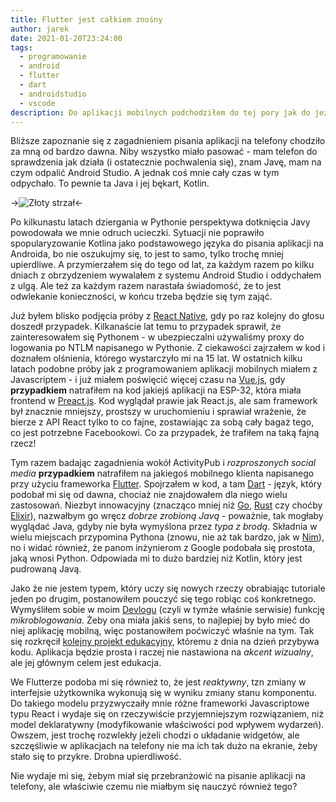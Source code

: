 ```yaml
---
title: Flutter jest całkiem znośny
author: jarek
date: 2021-01-20T23:24:00
tags:
  - programowanie
  - android
  - flutter
  - dart
  - androidstudio
  - vscode
description: Do aplikacji mobilnych podchodziłem do tej pory jak do jeża, a zniechęcały mnie w jednakowym stopniu i Java, i Kotlin. Flutter w tej dziedzinie wiele zmienił.
---
```


Bliższe zapoznanie się z zagadnieniem pisania aplikacji na telefony chodziło za mną od bardzo dawna. Niby wszystko miało pasować - mam telefon do sprawdzenia jak działa (i ostatecznie pochwalenia się), znam Javę, mam na czym odpalić Android Studio. A jednak coś mnie cały czas w tym odpychało. To pewnie ta Java i jej bękart, Kotlin.

->![Złoty strzał](https://i.imgur.com/8M1oP64h.jpg)<-

<!-- more -->

Po kilkunastu latach dziergania w Pythonie perspektywa dotknięcia Javy powodowała we mnie odruch ucieczki. Sytuacji nie poprawiło spopularyzowanie Kotlina jako podstawowego języka do pisania aplikacji na Androida, bo nie oszukujmy się, to jest to samo, tylko trochę mniej upierdliwe. A przymierzałem się do tego od lat, za każdym razem po kilku dniach z obrzydzeniem wywalałem z systemu Android Studio i oddychałem z ulgą. Ale też za każdym razem narastała świadomość, że to jest odwlekanie konieczności, w końcu trzeba będzie się tym zająć.

Już byłem blisko podjęcia próby z [React Native](https://reactnative.dev/), gdy po raz kolejny do głosu doszedł przypadek. Kilkanaście lat temu to przypadek sprawił, że zainteresowałem się Pythonem - w ubezpieczalni używaliśmy proxy do logowania po NTLM napisanego w Pythonie. Z ciekawości zajrzałem w kod i doznałem olśnienia, którego wystarczyło mi na 15 lat. W ostatnich kilku latach podobne próby jak z programowaniem aplikacji mobilnych miałem z Javascriptem - i już miałem poświęcić więcej czasu na [Vue.js](https://vuejs.org/), gdy **przypadkiem** natrafiłem na kod jakiejś aplikacji na ESP-32, która miała frontend w [Preact.js](https://preactjs.com/). Kod wyglądał prawie jak React.js, ale sam framework był znacznie mniejszy, prostszy w uruchomieniu i sprawiał wrażenie, że bierze z API React tylko to co fajne, zostawiając za sobą cały bagaż tego, co jest potrzebne Facebookowi. Co za przypadek, że trafiłem na taką fajną rzecz!

Tym razem badając zagadnienia wokół ActivityPub i *rozproszonych social media* **przypadkiem** natrafiłem na jakiegoś mobilnego klienta napisanego przy użyciu frameworka [Flutter](https://flutter.dev/). Spojrzałem w kod, a tam [Dart](https://dart.dev/) - język, który podobał mi się od dawna, chociaż nie znajdowałem dla niego wielu zastosowań. Niezbyt innowacyjny (znacząco mniej niż [Go](https://golang.org/), [Rust](https://www.rust-lang.org/) czy choćby [Elixir](https://elixir-lang.org/)), nazwałbym go wręcz *dobrze zrobioną Javą* - poważnie, tak mogłaby wyglądać Java, gdyby nie była wymyślona przez *typa z brodą*. Składnia w wielu miejscach przypomina Pythona (znowu, nie aż tak bardzo, jak w [Nim](https://nim-lang.org/)), no i widać również, że panom inżynierom z Google podobała się prostota, jaką wnosi Python. Odpowiada mi to dużo bardziej niż Kotlin, który jest pudrowaną Javą.

Jako że nie jestem typem, który uczy się nowych rzeczy obrabiając tutoriale jeden po drugim, postanowiłem pouczyć się tego robiąc coś konkretnego. Wymyśliłem sobie w moim [Devlogu](https://github.com/zgoda/devlog) (czyli w tymże właśnie serwisie) funkcję *mikroblogowania*. Żeby ona miała jakiś sens, to najlepiej by było mieć do niej aplikację mobilną, więc postanowiłem poćwiczyć właśnie na tym. Tak się rozkręcił [kolejny projekt edukacyjny](https://github.com/zgoda/devlog-microblog-client), któremu z dnia na dzień przybywa kodu. Aplikacja będzie prosta i raczej nie nastawiona na *akcent wizualny*, ale jej głównym celem jest edukacja.

We Flutterze podoba mi się również to, że jest *reaktywny*, tzn zmiany w interfejsie użytkownika wykonują się w wyniku zmiany stanu komponentu. Do takiego modelu przyzwyczaiły mnie różne frameworki Javascriptowe typu React i wydaje się on rzeczywiście przyjemniejszym rozwiązaniem, niż model deklaratywny (modyfikowanie właściwości pod wpływem wydarzeń). Owszem, jest trochę rozwlekły jeżeli chodzi o układanie widgetów, ale szczęśliwie w aplikacjach na telefony nie ma ich tak dużo na ekranie, żeby stało się to przykre. Drobna upierdliwość.

Nie wydaje mi się, żebym miał się przebranżowić na pisanie aplikacji na telefony, ale właściwie czemu nie miałbym się nauczyć również tego?
